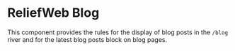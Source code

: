 ReliefWeb Blog
==============

This component provides the rules for the display of blog posts in the `/blog` river and for the latest blog posts block on blog pages.
